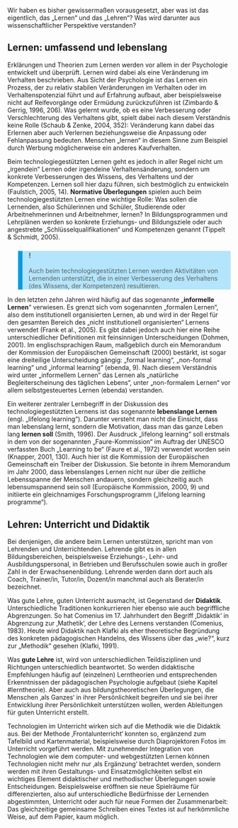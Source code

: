<!-- filename: 03_Lernen_und_Lehren.md -->
<!-- title: Lernen und Lehren -->

Wir haben es bisher gewissermaßen vorausgesetzt, aber was ist das eigentlich, das „Lernen“ und das „Lehren“? Was wird darunter aus wissenschaftlicher Perspektive verstanden?

## Lernen: umfassend und lebenslang

Erklärungen und Theorien zum Lernen werden vor allem in der Psychologie entwickelt und überprüft. Lernen wird dabei als eine Veränderung im Verhalten beschrieben. Aus Sicht der Psychologie ist das Lernen ein Prozess, der zu relativ stabilen Veränderungen im Verhalten oder im Verhaltenspotenzial führt und auf Erfahrung aufbaut, aber beispielsweise nicht auf Reifevorgänge oder Ermüdung zurückzuführen ist (Zimbardo & Gerrig, 1996, 206). Was gelernt wurde, ob es eine Verbesserung oder Verschlechterung des Verhaltens gibt, spielt dabei nach diesem Verständnis keine Rolle (Schaub & Zenke, 2004, 352): Veränderung kann dabei das Erlernen aber auch Verlernen beziehungsweise die Anpassung oder Fehlanpassung bedeuten. Menschen „lernen“ in diesem Sinne zum Beispiel durch Werbung möglicherweise ein anderes Kaufverhalten.

Beim technologiegestützten Lernen geht es jedoch in aller Regel nicht um „irgendein“ Lernen oder irgendeine Verhaltensänderung, sondern um konkrete Verbesserungen des Wissens, des Verhaltens und der Kompetenzen. Lernen soll hier dazu führen, sich bestmöglich zu entwickeln (Faulstich, 2005, 14). **Normative Überlegungen** spielen auch beim technologiegestützten Lernen eine wichtige Rolle: Was sollen die Lernenden, also Schülerinnen und Schüler, Studierende oder Arbeitnehmerinnen und Arbeitnehmer, lernen? In Bildungsprogrammen und Lehrplänen werden so konkrete Erziehungs- und Bildungsziele oder auch angestrebte „Schlüsselqualifikationen“ und Kompetenzen genannt (Tippelt & Schmidt, 2005).

<blockquote style="background: #B3E5FC; border-left: 10px solid #039BE5">

### !

Auch beim technologiegestützten Lernen werden Aktivitäten von Lernenden unterstützt, die in einer Verbesserung des Verhaltens (des Wissens, der Kompetenzen) resultieren.

</blockquote>

In den letzten zehn Jahren wird häufig auf das sogenannte „**informelle Lernen**“ verwiesen. Es grenzt sich vom sogenannten „formalen Lernen“, also dem institutionell organisierten Lernen, ab und wird in der Regel für den gesamten Bereich des „nicht institutionell organisierten“ Lernens verwendet (Frank et al., 2005). Es gibt dabei jedoch auch hier eine Reihe unterschiedlicher Definitionen mit feinsinnigen Unterscheidungen (Dohmen, 2001). Im englischsprachigen Raum, maßgeblich durch ein Memorandum der Kommission der Europäischen Gemeinschaft (2000) bestärkt, ist sogar eine dreiteilige Unterscheidung gängig: „formal learning“, „non-formal learning“ und „informal learning“ (ebenda, 9). Nach diesem Verständnis wird unter „informellem Lernen“ das Lernen als „natürliche Begleiterscheinung des täglichen Lebens“, unter „non-formalem Lernen“ vor allem selbstgesteuertes Lernen (ebenda) verstanden.

Ein weiterer zentraler Lernbegriff in der Diskussion des technologiegestützten Lernens ist das sogenannte **lebenslange Lernen** (engl. „lifelong learning“). Darunter versteht man nicht die Einsicht, dass man lebenslang lernt, sondern die Motivation, dass man das ganze Leben lang **lernen soll** (Smith, 1996). Der Ausdruck „lifelong learning“ soll erstmals in dem von der sogenannten „Faure-Kommission“ im Auftrag der UNESCO verfassten Buch „Learning to be“ (Faure et al., 1972) verwendet worden sein (Knapper, 2001, 130). Auch hier ist die Kommission der Europäischen Gemeinschaft ein Treiber der Diskussion. Sie betonte in ihrem Memorandum im Jahr 2000, dass lebenslanges Lernen nicht nur über die zeitliche Lebensspanne der Menschen andauern, sondern gleichzeitig auch lebensumspannend sein soll (Europäische Kommission, 2000, 9) und initiierte ein gleichnamiges Forschungsprogramm („lifelong learning programme“).

## Lehren: Unterricht und Didaktik

Bei denjenigen, die andere beim Lernen unterstützen, spricht man von Lehrenden und Unterrichtenden. Lehrende gibt es in allen Bildungsbereichen, beispielsweise Erziehungs-, Lehr- und Ausbildungspersonal, in Betrieben und Berufsschulen sowie auch in großer Zahl in der Erwachsenenbildung. Lehrende werden dann dort auch als Coach, Trainer/in, Tutor/in, Dozent/in manchmal auch als Berater/in bezeichnet.

Was gute Lehre, guten Unterricht ausmacht, ist Gegenstand der **Didaktik**. Unterschiedliche Traditionen konkurrieren hier ebenso wie auch begriffliche Abgrenzungen. So hat Comenius im 17. Jahrhundert den Begriff ‚Didaktik‘ in Abgrenzung zur ‚Mathetik‘, der Lehre des Lernens verstanden (Comenius, 1983). Heute wird Didaktik nach Klafki als eher theoretische Begründung des konkreten pädagogischen Handelns, des Wissens über das „wie?“, kurz zur „Methodik“ gesehen (Klafki, 1991).

Was **gute Lehre** ist, wird von unterschiedlichen Teildisziplinen und Richtungen unterschiedlich beantwortet. So werden didaktische Empfehlungen häufig auf (einzelnen) Lerntheorien und entsprechenden Erkenntnissen der pädagogischen Psychologie aufgebaut (siehe Kapitel #lerntheorie). Aber auch aus bildungstheoretischen Überlegungen, die Menschen ‚als Ganzes‘ in ihrer Persönlichkeit begreifen und sie bei ihrer Entwicklung ihrer Persönlichkeit unterstützen wollen, werden Ableitungen für guten Unterricht erstellt.

Technologien im Unterricht wirken sich auf die Methodik wie die Didaktik aus. Bei der Methode ‚Frontalunterricht‘ konnten so, ergänzend zum Tafelbild und Kartenmaterial, beispielsweise durch Diaprojektoren Fotos im Unterricht vorgeführt werden. Mit zunehmender Integration von Technologien wie dem computer- und webgestützten Lernen können Technologien nicht mehr nur ‚als Ergänzung‘ betrachtet werden, sondern werden mit ihren Gestaltungs- und Einsatzmöglichkeiten selbst ein wichtiges Element didaktischer und methodischer Überlegungen sowie Entscheidungen. Beispielsweise eröffnen sie neue Spielräume für differenzierten, also auf unterschiedliche Bedürfnisse der Lernenden abgestimmten, Unterricht oder auch für neue Formen der Zusammenarbeit: Das gleichzeitige gemeinsame Schreiben eines Textes ist auf herkömmliche Weise, auf dem Papier, kaum möglich.
